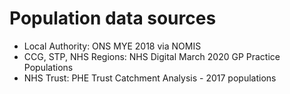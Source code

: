 # Population data sources
- Local Authority: ONS MYE 2018 via NOMIS
- CCG, STP, NHS Regions: NHS Digital March 2020 GP Practice Populations
- NHS Trust: PHE Trust Catchment Analysis - 2017 populations
